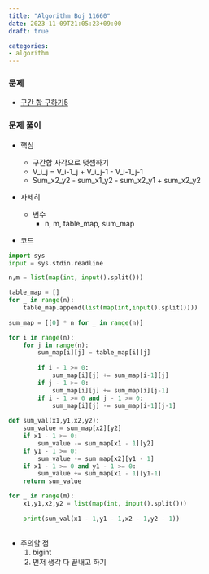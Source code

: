 ```yaml
---
title: "Algorithm Boj 11660"
date: 2023-11-09T21:05:23+09:00
draft: true

categories:
- algorithm
---
```


### 문제
- [구간 합 구하기5](https://www.acmicpc.net/problem/11660)

### 문제 풀이
- 핵심
    - 구간합 사각으로 덧셈하기
    - V_i_j = V_i-1_j + V_i_j-1 - V_i-1_j-1
    - Sum_x2_y2 - sum_x1_y2 - sum_x2_y1 + sum_x2_y2

- 자세히
    - 변수
        - n, m, table_map, sum_map
- 코드
```python
import sys
input = sys.stdin.readline

n,m = list(map(int, input().split()))

table_map = []
for _ in range(n):
    table_map.append(list(map(int,input().split())))
    
sum_map = [[0] * n for _ in range(n)]

for i in range(n):
    for j in range(n):
        sum_map[i][j] = table_map[i][j]
        
        if i - 1 >= 0:
            sum_map[i][j] += sum_map[i-1][j]
        if j - 1 >= 0:
            sum_map[i][j] += sum_map[i][j-1]
        if i - 1 >= 0 and j - 1 >= 0:
            sum_map[i][j] -= sum_map[i-1][j-1]
            
def sum_val(x1,y1,x2,y2):
    sum_value = sum_map[x2][y2]
    if x1 - 1 >= 0:
        sum_value -= sum_map[x1 - 1][y2]
    if y1 - 1 >= 0:
        sum_value -= sum_map[x2][y1 - 1]
    if x1 - 1 >= 0 and y1 - 1 >= 0:
        sum_value += sum_map[x1 - 1][y1-1]
    return sum_value

for _ in range(m):
    x1,y1,x2,y2 = list(map(int, input().split()))
    
    print(sum_val(x1 - 1,y1 - 1,x2 - 1,y2 - 1))
    
```

- 주의할 점
    1. bigint
    1. 먼저 생각 다 끝내고 하기

